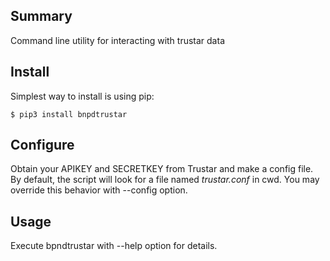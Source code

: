 ## Summary

Command line utility for interacting with trustar data


## Install 

Simplest way to install is using pip:

```
$ pip3 install bnpdtrustar
```

## Configure

Obtain your APIKEY and SECRETKEY from Trustar and make a config file.  By default, the script will look for a file named _trustar.conf_ in cwd.  You may override this behavior with --config option.

## Usage

Execute bpndtrustar with --help option for details.

